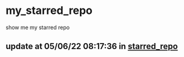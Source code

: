 # my_starred_repo
show me my starred repo

update at 05/06/22 08:17:36 in [starred_repo](./index.html)
---

